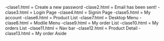 -clase1.html = Create a new password
-clase2.html = Email has been sent!
-clase3.html = Login Page
-clase4.html = Signin Page
-clase5.html = My account
-clase6.html = Product List
-clase7.html = Desktop Menu
-clase8.html = Modile Menu
-clase9.html = My order List
-clase10.html = My orders List
-clase11.html = Nav bar
-clase12.html = Product Detail
-clase13.html = My order Aside
